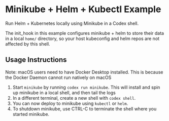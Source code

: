# Minikube + Helm + Kubectl Example

Run Helm + Kubernetes locally using Minikube in a Codex shell.

The init_hook in this example configures minikube + helm to store their data in a local `home/` directory, so your host kubeconfig and helm repos are not affected by this shell.

## Usage Instructions

Note: macOS users need to have Docker Desktop installed. This is because the Docker Daemon cannot run natively on macOS

1. Start `minikube` by running `codex run minikube`. This will install and spin up minikube in a local shell, and then tail the logs
2. In a different terminal, create a new shell with `codex shell`.
3. You can now deploy to minikube using `kubectl` or `helm`.
4. To shutdown minikube, use CTRL-C to terminate the shell where you started minikube.

